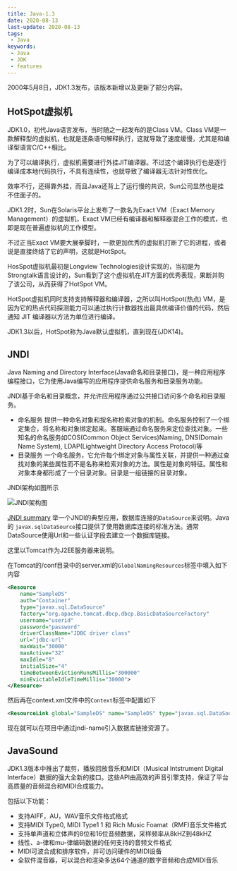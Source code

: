 ```yaml
---
title: Java-1.3
date: 2020-08-13
last-update: 2020-08-13
tags:
 - Java
keywords:
 - Java
 - JDK 
 - features
---
```


2000年5月8日，JDK1.3发布，该版本新增以及更新了部分内容。

## HotSpot虚拟机
JDK1.0，初代Java语言发布，当时随之一起发布的是Class VM。Class VM是一款解释型的虚拟机，也就是逐条语句解释执行，这就导致了速度缓慢，尤其是和编译型语言C/C++相比。

为了可以编译执行，虚拟机需要进行外挂JIT编译器。不过这个编译执行也是逐行编译成本地代码执行，不具有连续性，也就导致了编译器无法针对性优化。

效率不行，还得靠外挂，而且Java还背上了运行慢的共识，Sun公司显然也是挂不住面子的。

JDK1.2时，Sun在Solaris平台上发布了一款名为Exact VM（Exact Memory Management）的虚拟机，Exact VM已经有编译器和解释器混合工作的模式，也即是现在普遍虚拟机的工作模型。

不过正当Exact VM要大展拳脚时，一款更加优秀的虚拟机打断了它的进程，或者说是直接终结了它的声明，这就是HotSpot。

HosSpot虚拟机最初是Longview Technologies设计实现的，当初是为Strongtalk语言设计的，Sun看到了这个虚拟机在JIT方面的优秀表现，果断并购了该公司，从而获得了HotSpot VM。

HotSpot虚拟机同时支持支持解释器和编译器，之所以叫HotSpot(热点) VM，是因为它的热点代码探测能力可以通过执行计数器找出最具优编译价值的代码，然后通知 JIT 编译器以方法为单位进行编译。

JDK1.3以后，HotSpot称为Java默认虚拟机，直到现在(JDK14)。

## JNDI
Java Naming and  Directory Interface(Java命名和目录接口)，是一种应用程序编程接口，它为使用Java编写的应用程序提供命名服务和目录服务功能。

JNDI基于命名和目录概念，并允许应用程序通过公共接口访问多个命名和目录服务。

- 命名服务 提供一种命名对象和按名称检索对象的机制。命名服务控制了一个绑定集合，将名称和对象绑定起来。客服端通过命名服务来定位查找对象。一些知名的命名服务如COS(Common Object Services)Naming, DNS(Domain  Name System),
LDAP(Lightweight Directory Access Protocol)等
- 目录服务 一个命名服务，它允许每个绑定对象与属性关联，并提供一种通过查找对象的某些属性而不是名称来检索对象的方法。属性是对象的特征。属性和对象本身都形成了一个目录对象。目录是一组链接的目录对象。

JNDI架构如图所示

![JNDI架构图](/images/java-history/JNDI-architecture.jpg)

[JNDI summary](http://www-evasion.imag.fr/Membres/Francois.Faure/enseignement/ressources/java/jdk1.3/guide/jndi/spec/execsumm/jndiexecsumm.html)
举一个JNDI的典型应用，数据库连接的`DataSource`来说明。Java的 `javax.sqlDataSource`接口提供了使用数据库连接的标准方法。通常DataSource使用Url和一些认证字段去建立一个数据库链接。

这里以Tomcat作为J2EE服务器来说明。

在Tomcat的/conf目录中的server.xml的`GlobalNamingResources`标签中填入如下内容

```xml
<Resource
    name="SampleDS"
    auth="Container"
    type="javax.sql.DataSource"
    factory="org.apache.tomcat.dbcp.dbcp.BasicDataSourceFactory"
    username="userid"
    password="password"
    driverClassName="JDBC driver class"
    url="jdbc-url"
    maxWait="30000"
    maxActive="32"
    maxIdle="8"
    initialSize="4"
    timeBetweenEvictionRunsMillis="300000"
    minEvictableIdleTimeMillis="30000">
</Resource>
```
然后再在context.xml文件中的`Context`标签中配置如下
```xml
<ResourceLink global="SampleDS" name="SampleDS" type="javax.sql.DataSource"/>
```

现在就可以在项目中通过jndi-name引入数据库链接资源了。


## JavaSound 

JDK1.3版本中推出了裁剪，播放回放音乐和MIDI（Musical Intstrument Digital Interface）数据的强大全新的接口。这些API由高效的声音引擎支持，保证了平台高质量的音频混合和MIDI合成能力。

包括以下功能：
- 支持AIFF，AU，WAV音乐文件格式格式
- 支持MIDI Type0, MIDI Type1 1 和 Rich Music Foamat（RMF)音乐文件格式
- 支持单声道和立体声的8位和16位音频数据，采样频率从8kHZ到48kHZ
- 线性、a-律和mu-律编码数据的任何支持的音频文件格式
- MIDI可波合成和排序软件，并可访问硬件的MIDI设备
- 全软件混音器，可以混合和渲染多达64个通道的数字音频和合成MIDI音乐

## 

